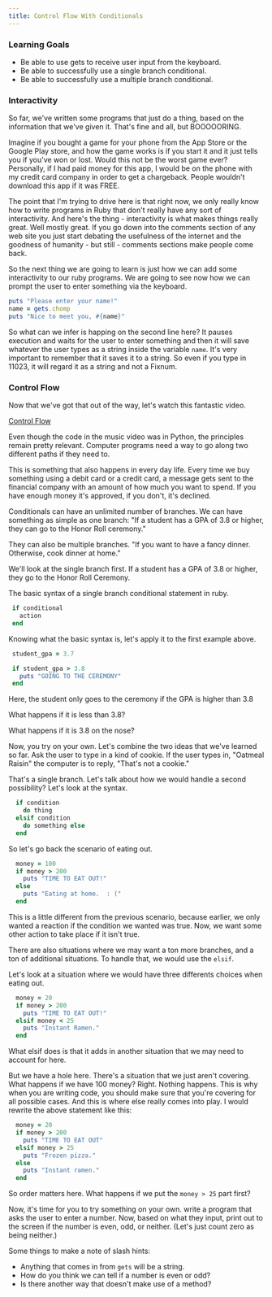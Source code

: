 ```yaml
---
title: Control Flow With Conditionals
---
```


### Learning Goals

* Be able to use gets to receive user input from the keyboard.
* Be able to successfully use a single branch conditional.
* Be able to successfully use a multiple branch conditional.

### Interactivity

So far, we've written some programs that just do a thing, based on the
information that we've given it. That's fine and all, but BOOOOORING.


Imagine if you bought a game for your phone from the App Store or the Google
Play store, and how the game works is if you start it and it just tells you
if you've won or lost. Would this not be the worst game ever? Personally,
   if I had paid money for this app, I would be on the phone with my credit card
   company in order to get a chargeback. People wouldn't download this app if it
   was FREE.


   The point that I'm trying to drive here is that right now, we only really
   know how to write programs in Ruby that don't really have any sort of
   interactivity. And here's the thing - interactivity is what makes things really
   great. Well mostly great. If you go down into the comments section of any web
   site you just start debating the usefulness of the internet and the goodness
   of humanity - but still - comments sections make people come back.


   So the next thing we are going to learn is just how we can add some
   interactivity to our ruby programs. We are going to see now how we can
   prompt the user to enter something via the keyboard.


   ```ruby
   puts "Please enter your name!"
   name = gets.chomp
   puts "Nice to meet you, #{name}"
   ```

   So what can we infer is happing on the second line here? It pauses execution
   and waits for the user to enter something and then it will save whatever
   the user types as a string inside the variable `name`. It's very important
   to remember that it saves it to a string. So even if you type in 11023, it
   will regard it as a string and not a Fixnum.


### Control Flow

   Now that we've got that out of the way, let's watch this fantastic video.


   [Control Flow](https://www.youtube.com/watch?v=UgI8CP6vpCg)


   Even though the code in the music video was in Python, the principles remain
   pretty relevant. Computer programs need a way to go along two different paths
   if they need to.


   This is something that also happens in every day life. Every time we buy
   something using a debit card or a credit card, a message gets sent to the
   financial company with an amount of how much you want to spend. If you have
   enough money it's approved, if you don't, it's declined.


   Conditionals can have an unlimited number of branches. We can have something
   as simple as one branch: "If a student has a GPA of 3.8 or higher, they can
   go to the Honor Roll ceremony."


   They can also be multiple branches. "If you want to have a fancy dinner.
   Otherwise, cook dinner at home."


   We'll look at the single branch first. If a student has a GPA of 3.8 or higher,
   they go to the Honor Roll Ceremony.


   The basic syntax of a single branch conditional statement in ruby.

   ```ruby
    if conditional
      action
    end
   ```

   Knowing what the basic syntax is, let's apply it to the first example above.

   ```ruby
    student_gpa = 3.7

    if student_gpa > 3.8
      puts "GOING TO THE CEREMONY"
    end
  ```

Here, the student only goes to the ceremony if the GPA is higher than 3.8


What happens if it is less than 3.8?


What happens if it is 3.8 on the nose?


Now, you try on your own. Let's combine the two ideas that we've learned so
far. Ask the user to type in a kind of cookie. If the user types in,
"Oatmeal Raisin" the computer is to reply, "That's not a cookie."


That's a single branch. Let's talk about how we would handle a second
possibility? Let's look at the syntax.

```ruby
  if condition
    do thing
  elsif condition
    do something else
  end
```

So let's go back the scenario of eating out.

```ruby
  money = 100
  if money > 200
    puts "TIME TO EAT OUT!"
  else
    puts "Eating at home.  : ("
  end
```

This is a little different from the previous scenario, because earlier,
we only wanted a reaction if the condition we wanted was true. Now, we want
some other action to take place if it isn't true.


There are also situations where we may want a ton more branches, and a ton of
additional situations. To handle that, we would use the `elsif`.


Let's look at a situation where we would have three differents choices when
eating out.

```ruby
  money = 20
  if money > 200
    puts "TIME TO EAT OUT!"
  elsif money < 25
    puts "Instant Ramen."
  end
```

What elsif does is that it adds in another situation that we may need to
account for here.

But we have a hole here. There's a situation that we just aren't covering.
What happens if we have 100 money? Right. Nothing happens. This is why when
you are writing code, you should make sure that you're covering for all
possible cases. And this is where else really comes into play. I would
rewrite the above statement like this:

```ruby
  money = 20
  if money > 200
    puts "TIME TO EAT OUT"
  elsif money > 25
    puts "Frozen pizza."
  else
    puts "Instant ramen."
  end
```

So order matters here. What happens if we put the `money > 25` part first?

Now, it's time for you to try something on your own. write a program that asks
the user to enter a number. Now, based on what they input, print out to the
screen if the number is even, odd, or neither. (Let's just count zero as being
neither.)


Some things to make a note of slash hints:
* Anything that comes in from `gets` will be a string.
* How do you think we can tell if a number is even or odd?
* Is there another way that doesn't make use of a method?
